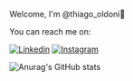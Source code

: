 
Welcome, I'm @thiago_oldoni👋

You can reach me on:

[![Linkedin](https://img.shields.io/badge/LinkedIn-0077B5?style=for-the-badge&logo=linkedin&logoColor=white)](https://br.linkedin.com/in/thiago-vizzotto-oldoni-366737162) [![Instagram](https://img.shields.io/badge/Instagram-E4405F?style=for-the-badge&logo=instagram&logoColor=white)](https://www.instagram.com/thiago_oldoni/)

![Anurag's GitHub stats](https://github-readme-stats.vercel.app/api?username=ThOldoni&show_icons=true&theme=radical)


